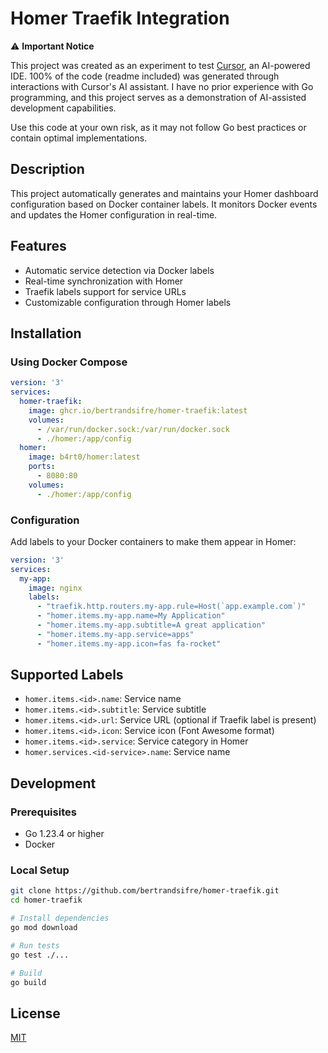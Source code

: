 # Homer Traefik Integration

⚠️ **Important Notice**

This project was created as an experiment to test [Cursor](https://cursor.sh/), an AI-powered IDE. 100% of the code (readme included) was generated through interactions with Cursor's AI assistant. I have no prior experience with Go programming, and this project serves as a demonstration of AI-assisted development capabilities.

Use this code at your own risk, as it may not follow Go best practices or contain optimal implementations.

## Description

This project automatically generates and maintains your Homer dashboard configuration based on Docker container labels. It monitors Docker events and updates the Homer configuration in real-time.

## Features

- Automatic service detection via Docker labels
- Real-time synchronization with Homer
- Traefik labels support for service URLs
- Customizable configuration through Homer labels

## Installation


### Using Docker Compose

```yml
version: '3'
services:
  homer-traefik:
    image: ghcr.io/bertrandsifre/homer-traefik:latest
    volumes:
      - /var/run/docker.sock:/var/run/docker.sock
      - ./homer:/app/config
  homer:
    image: b4rt0/homer:latest
    ports:
      - 8080:80
    volumes:
      - ./homer:/app/config
```

### Configuration

Add labels to your Docker containers to make them appear in Homer:

```yaml
version: '3'
services:
  my-app:
    image: nginx
    labels:
      - "traefik.http.routers.my-app.rule=Host(`app.example.com`)"
      - "homer.items.my-app.name=My Application"
      - "homer.items.my-app.subtitle=A great application"
      - "homer.items.my-app.service=apps"
      - "homer.items.my-app.icon=fas fa-rocket"
```

## Supported Labels

- `homer.items.<id>.name`: Service name
- `homer.items.<id>.subtitle`: Service subtitle
- `homer.items.<id>.url`: Service URL (optional if Traefik label is present)
- `homer.items.<id>.icon`: Service icon (Font Awesome format)
- `homer.items.<id>.service`: <id-service> Service category in Homer
- `homer.services.<id-service>.name`: Service name

## Development

### Prerequisites

- Go 1.23.4 or higher
- Docker

### Local Setup

```bash
git clone https://github.com/bertrandsifre/homer-traefik.git
cd homer-traefik

# Install dependencies
go mod download

# Run tests
go test ./...

# Build
go build
```

## License

[MIT](LICENSE)

